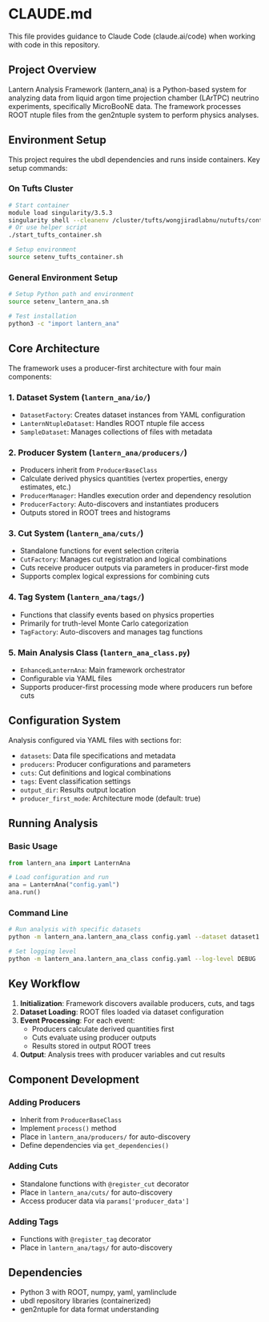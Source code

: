 # CLAUDE.md

This file provides guidance to Claude Code (claude.ai/code) when working with code in this repository.

## Project Overview

Lantern Analysis Framework (lantern_ana) is a Python-based system for analyzing data from liquid argon time projection chamber (LArTPC) neutrino experiments, specifically MicroBooNE data. The framework processes ROOT ntuple files from the gen2ntuple system to perform physics analyses.

## Environment Setup

This project requires the ubdl dependencies and runs inside containers. Key setup commands:

### On Tufts Cluster
```bash
# Start container
module load singularity/3.5.3
singularity shell --cleanenv /cluster/tufts/wongjiradlabnu/nutufts/containers/lantern_v2_me_06_03_prod/
# Or use helper script
./start_tufts_container.sh

# Setup environment
source setenv_tufts_container.sh
```

### General Environment Setup
```bash
# Setup Python path and environment
source setenv_lantern_ana.sh

# Test installation
python3 -c "import lantern_ana"
```

## Core Architecture

The framework uses a producer-first architecture with four main components:

### 1. Dataset System (`lantern_ana/io/`)
- `DatasetFactory`: Creates dataset instances from YAML configuration
- `LanternNtupleDataset`: Handles ROOT ntuple file access
- `SampleDataset`: Manages collections of files with metadata

### 2. Producer System (`lantern_ana/producers/`)
- Producers inherit from `ProducerBaseClass`
- Calculate derived physics quantities (vertex properties, energy estimates, etc.)
- `ProducerManager`: Handles execution order and dependency resolution
- `ProducerFactory`: Auto-discovers and instantiates producers
- Outputs stored in ROOT trees and histograms

### 3. Cut System (`lantern_ana/cuts/`)
- Standalone functions for event selection criteria
- `CutFactory`: Manages cut registration and logical combinations
- Cuts receive producer outputs via parameters in producer-first mode
- Supports complex logical expressions for combining cuts

### 4. Tag System (`lantern_ana/tags/`)
- Functions that classify events based on physics properties
- Primarily for truth-level Monte Carlo categorization
- `TagFactory`: Auto-discovers and manages tag functions

### 5. Main Analysis Class (`lantern_ana_class.py`)
- `EnhancedLanternAna`: Main framework orchestrator
- Configurable via YAML files
- Supports producer-first processing mode where producers run before cuts

## Configuration System

Analysis configured via YAML files with sections for:
- `datasets`: Data file specifications and metadata
- `producers`: Producer configurations and parameters
- `cuts`: Cut definitions and logical combinations
- `tags`: Event classification settings
- `output_dir`: Results output location
- `producer_first_mode`: Architecture mode (default: true)

## Running Analysis

### Basic Usage
```python
from lantern_ana import LanternAna

# Load configuration and run
ana = LanternAna("config.yaml")
ana.run()
```

### Command Line
```bash
# Run analysis with specific datasets
python -m lantern_ana.lantern_ana_class config.yaml --dataset dataset1 --dataset dataset2

# Set logging level
python -m lantern_ana.lantern_ana_class config.yaml --log-level DEBUG
```

## Key Workflow

1. **Initialization**: Framework discovers available producers, cuts, and tags
2. **Dataset Loading**: ROOT files loaded via dataset configuration
3. **Event Processing**: For each event:
   - Producers calculate derived quantities first
   - Cuts evaluate using producer outputs
   - Results stored in output ROOT trees
4. **Output**: Analysis trees with producer variables and cut results

## Component Development

### Adding Producers
- Inherit from `ProducerBaseClass`
- Implement `process()` method
- Place in `lantern_ana/producers/` for auto-discovery
- Define dependencies via `get_dependencies()`

### Adding Cuts
- Standalone functions with `@register_cut` decorator
- Place in `lantern_ana/cuts/` for auto-discovery
- Access producer data via `params['producer_data']`

### Adding Tags
- Functions with `@register_tag` decorator
- Place in `lantern_ana/tags/` for auto-discovery

## Dependencies
- Python 3 with ROOT, numpy, yaml, yamlinclude
- ubdl repository libraries (containerized)
- gen2ntuple for data format understanding